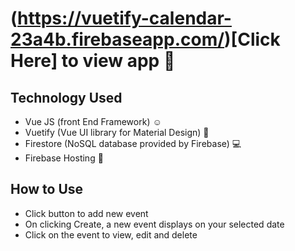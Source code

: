 # (https://vuetify-calendar-23a4b.firebaseapp.com/)[Click Here] to view app 📅

## Technology Used
  - Vue JS (front End Framework) ☺
  - Vuetify (Vue UI library for Material Design) 💖
  - Firestore (NoSQL database provided by Firebase) 💻
  - Firebase Hosting 🌟

## How to Use
 - Click button to add new event
 - On clicking Create, a new event displays on your selected date
 - Click on the event to view, edit and delete
